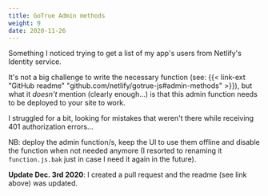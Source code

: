```yaml
---
title: GoTrue Admin methods
weight: 9
date: 2020-11-26
---
```


Something I noticed trying to get a list of my app's users from Netlify's Identity service.

It's not a big challenge to write the necessary function (see: {{< link-ext "GitHub readme" "github.com/netlify/gotrue-js#admin-methods" >}}), but what it _doesn't_ mention (clearly enough...) is that this admin function needs to be deployed to your site to work.

I struggled for a bit, looking for mistakes that weren't there while receiving 401 authorization errors...

NB: deploy the admin function/s, keep the UI to use them offline and disable the function when not needed anymore (I resorted to renaming it `function.js.bak` just in case I need it again in the future).

**Update Dec. 3rd 2020**: I created a pull request and the readme (see link above) was updated.